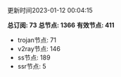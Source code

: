更新时间2023-01-12 00:04:15

**总订阅: 73**
**总节点: 1366**
**有效节点: 411**
- trojan节点: 71
- v2ray节点: 146
- ss节点: 189
- ssr节点: 5
